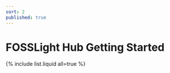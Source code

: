 ```yaml
---
sort: 2
published: true
---
```

# FOSSLight Hub Getting Started

{% include list.liquid all=true %}
